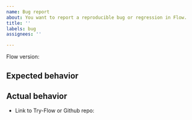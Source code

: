 ```yaml
---
name: Bug report
about: You want to report a reproducible bug or regression in Flow.
title: ''
labels: bug
assignees: ''

---
```


<!--
Please fill out this entire template so that we can address your bug report as quickly as possible.

Any bug reports that don't contain instructions to reproduce the issue will be closed.
-->

Flow version:

## Expected behavior

## Actual behavior

<!--
Please reproduce your issue on flow.org/try so that we can debug it.

Not all issues are reproducible on try-flow because they may require multiple
files or specific flowconfig settings. If your bug can only be reproduced
under one of these constraints, please make a small github repo that
contains a minimal way to reproduce your problem.
-->
* Link to Try-Flow or Github repo:
